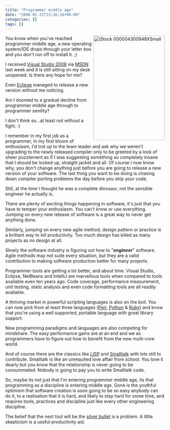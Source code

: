 ```yaml
---
title: "Programmer middle age"
date: "2008-01-21T13:36:16+00:00"
categories: []
tags: []
---
```


<p><img height="330" alt="iStock 000004300948XSmall" src="http://techteapot.com/wp-content/uploads/2008/01/istock-000004300948xsmall.jpg" width="225" align="right" />You know when you've reached programmer middle age, a new operating system/IDE drops through your letter box and you don't run off to install it. ;)</p>
<p>I received <a href="http://en.wikipedia.org/wiki/Microsoft_Visual_Studio">Visual Studio 2008</a> via <a href="http://msdn2.microsoft.com/">MSDN</a> last week and it is still sitting on my desk unopened. Is there any hope for me?</p>
<p>Even <a href="http://www.eclipse.org/">Eclipse</a> managed to release a new version without me noticing.</p>
<p>Am I doomed to a gradual decline from programmer middle age through to programmer senility?</p>
<p>I don't think so...at least not without a fight. :)</p>
<p>I remember in my first job as a programmer, in my first bloom of enthusiasm, I'd trot up to the team leader and ask why we weren't upgrading to the newly released compiler only to be greeted by a look of sheer puzzlement as if I was suggesting something so completely insane that I should be locked up, straight jacket and all. Of course I now know why, you don't change anything just before you are going to release a new version of your software. The last thing you want to be doing is chasing down compiler porting problems the day before you ship your code.</p>
<p>Still, at the time I thought he was a complete dinosaur, not the sensible engineer he actually is.</p>
<p>There are plenty of exciting things happening in software, it's just that you have to temper your enthusiasm. You can't know or use everything. Jumping on every new release of software is a great way to never get anything done.</p>
<p>Similarly, jumping on every new agile method, design pattern or practice is a brilliant way to kill productivity. Too much design has killed as many projects as no design at all.</p>
<p>Slowly the software industry is figuring out how to "<strong><em>engineer</em></strong>" software. Agile methods may not suite every situation, but they are a valid contribution to making software production better for many projects.</p>
<p>Programmer tools are getting a lot better, and about time. Visual Studio, Eclipse, NetBeans and IntelliJ are marvellous tools when compared to tools available even ten years ago. Code coverage, performance measurement, unit testing, static analysis and even code formatting tools are all readily available.</p>
<p>A thriving market in powerful scripting languages is also on the boil. You can now pick from at least three languages (<a href="http://www.perl.org/">Perl</a>, <a href="http://www.python.org/">Python</a> &amp; <a href="http://www.ruby-lang.org/">Ruby</a>) and know that you're using a well supported, portable language with great library support.</p>
<p>New programming paradigms and languages are also competing for mindshare. The easy performance gains are at an end and we as programmers have to figure out how to benefit from the new multi-core world.</p>
<p>And of course there are the classics like <a href="http://lisp.org/">LISP</a> and <a href="http://www.smalltalk.org/">Smalltalk</a> with lots still to contribute. Smalltalk is like an unrequited love affair from school. You love it dearly but you know that the relationship is never going to be consummated. Nobody is going to pay you to write Smalltalk code.</p>
<p>So, maybe its not just that I'm entering programmer middle age, its that programming as a discipline is entering middle age. Gone is the youthful optimism that software creation is soon going to be so easy anybody can do it, to a realisation that it is hard, and likely to stay hard for some time, and requires tools, practices and discipline just like every other engineering discipline.</p>
<p>The belief that the next tool will be <em>the</em> <a href="http://en.wikipedia.org/wiki/Silver_bullet">silver bullet</a> is a problem. A little skepticism is a useful productivity aid.</p>
